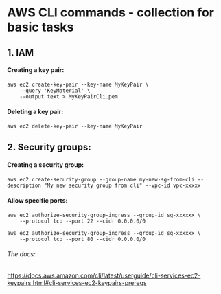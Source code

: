 # **AWS CLI commands - collection for basic tasks**

## 1. IAM

#### Creating a key pair:

    aws ec2 create-key-pair --key-name MyKeyPair \
        --query 'KeyMaterial' \
        --output text > MyKeyPairCli.pem
   


#### Deleting a key pair:
    aws ec2 delete-key-pair --key-name MyKeyPair



## 2. Security groups:

#### Creating a security group:
    aws ec2 create-security-group --group-name my-new-sg-from-cli --description "My new security group from cli" --vpc-id vpc-xxxxx



#### Allow specific ports:
    aws ec2 authorize-security-group-ingress --group-id sg-xxxxxx \
        --protocol tcp --port 22 --cidr 0.0.0.0/0

    aws ec2 authorize-security-group-ingress --group-id sg-xxxxxx \
        --protocol tcp --port 80 --cidr 0.0.0.0/0


###### The docs:
https://docs.aws.amazon.com/cli/latest/userguide/cli-services-ec2-keypairs.html#cli-services-ec2-keypairs-prereqs

